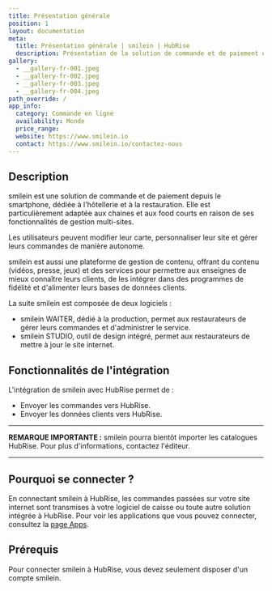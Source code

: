 ```yaml
---
title: Présentation générale
position: 1
layout: documentation
meta:
  title: Présentation générale | smilein | HubRise
  description: Présentation de la solution de commande et de paiement en ligne smilein, et description des fonctionnalités de son intégration avec HubRise.
gallery:
  - __gallery-fr-001.jpeg
  - __gallery-fr-002.jpeg
  - __gallery-fr-003.jpeg
  - __gallery-fr-004.jpeg
path_override: /
app_info:
  category: Commande en ligne
  availability: Monde
  price_range:
  website: https://www.smilein.io
  contact: https://www.smilein.io/contactez-nous
---
```


## Description

smilein est une solution de commande et de paiement depuis le smartphone, dédiée à l'hôtellerie et à la restauration. Elle est particulièrement adaptée aux chaines et aux food courts en raison de ses fonctionnalités de gestion multi-sites.

Les utilisateurs peuvent modifier leur carte, personnaliser leur site et gérer leurs commandes de manière autonome.

smilein est aussi une plateforme de gestion de contenu, offrant du contenu (vidéos, presse, jeux) et des services pour permettre aux enseignes de mieux connaître leurs clients, de les intégrer dans des programmes de fidélité et d'alimenter leurs bases de données clients.

La suite smilein est composée de deux logiciels :

- smilein WAITER, dédié à la production, permet aux restaurateurs de gérer leurs commandes et d'administrer le service.
- smilein STUDIO, outil de design intégré, permet aux restaurateurs de mettre à jour le site internet.

## Fonctionnalités de l'intégration

L'intégration de smilein avec HubRise permet de :

- Envoyer les commandes vers HubRise.
- Envoyer les données clients vers HubRise.

---

**REMARQUE IMPORTANTE :** smilein pourra bientôt importer les catalogues HubRise. Pour plus d'informations, contactez l'éditeur.

---

## Pourquoi se connecter ?

En connectant smilein à HubRise, les commandes passées sur votre site internet sont transmises à votre logiciel de caisse ou toute autre solution intégrée à HubRise. Pour voir les applications que vous pouvez connecter, consultez la [page Apps](/apps).

## Prérequis

Pour connecter smilein à HubRise, vous devez seulement disposer d'un compte smilein.

